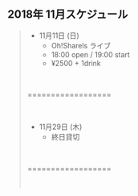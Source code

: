 ## 2018年 11月スケジュール

> - 11月11日 (日)
>   + Oh!Sharels ライブ                
>   + 18:00 open / 19:00 start
>   + ¥2500 + 1drink
> 
> <br/>
> 
> ==================
> 
> <br/>
> 
> - 11月29日 (木)
>   + 終日貸切
> 
> <br/>
> 
> ==================
> 
> <br/>
